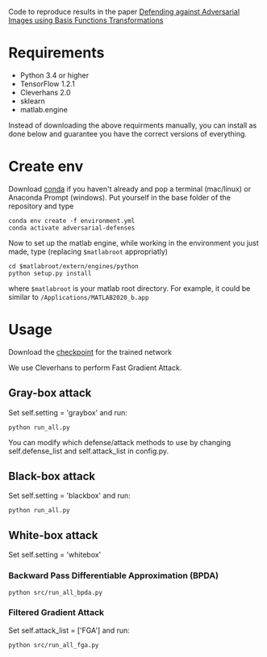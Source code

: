 Code to reproduce results in the paper [Defending against Adversarial Images using Basis Functions Transformations](https://arxiv.org/pdf/1803.10840.pdf)


# Requirements

- Python 3.4 or higher
- TensorFlow 1.2.1
- Cleverhans 2.0
- sklearn
- matlab.engine

Instead of downloading the above requirments manually, you can install as done below and guarantee you have the correct versions of everything.

# Create env

Download [conda](https://docs.anaconda.com/anaconda/install/) if you haven't already and pop a terminal (mac/linux) or Anaconda Prompt (windows). Put yourself in the base folder of the repository and type
```
conda env create -f environment.yml
conda activate adversarial-defenses
```
Now to set up the matlab engine, while working in the environment you just made, type (replacing `$matlabroot` appropriatly)
```
cd $matlabroot/extern/engines/python
python setup.py install
```
where `$matlabroot` is your matlab root directory. For example, it could be similar to `/Applications/MATLAB2020_b.app`


# Usage

Download the [checkpoint](https://www.kaggle.com/google-brain/inception-v3?select=inception_v3.ckpt) for the trained network

We use Cleverhans to perform Fast Gradient Attack. 

## Gray-box attack 

Set self.setting = 'graybox' and run:

```
python run_all.py
```

You can modify which defense/attack methods to use by changing self.defense_list and self.attack_list in config.py.


## Black-box attack 

Set self.setting = 'blackbox' and run:

```
python run_all.py
```


## White-box attack

Set self.setting = 'whitebox'

### Backward Pass Differentiable Approximation (BPDA)

```
python src/run_all_bpda.py
```

### Filtered Gradient Attack

Set self.attack_list = ['FGA'] and run:

```
python src/run_all_fga.py
```



